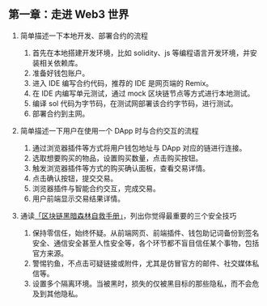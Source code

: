 ## 第一章：走进 Web3 世界

1. 简单描述一下本地开发、部署合约的流程

   1. 首先在本地搭建开发环境，比如 solidity、js 等编程语言开发环境，并安装相关依赖库。
   2. 准备好钱包账户。
   3. 进入 IDE 编写合约代码，推荐的 IDE 是网页端的 Remix。
   4. 在 IDE 内编写单元测试，通过 mock 区块链节点等方式进行本地测试。
   5. 编译 sol 代码为字节码，在测试网部署该合约字节码，进行测试。
   6. 部署合约到主网。

2. 简单描述一下用户在使用一个 DApp 时与合约交互的流程

   1. 通过浏览器插件等方式将用户钱包地址与 DApp 对应的链进行连接。
   2. 选取想要购买的物品，设置购买数量，点击购买按钮。
   3. 触发浏览器插件等方式的购买确认面板，查看交易详情。
   4. 点击确认按钮，提交交易。
   5. 浏览器插件与智能合约交互，完成交易。
   6. 用户前端显示交易结果详情。

3. 通读[「区块链黑暗森林自救手册」](https://github.com/slowmist/Blockchain-dark-forest-selfguard-handbook/blob/main/README_CN.md)，列出你觉得最重要的三个安全技巧

   1. 保持零信任，始终怀疑。从前端网页、前端插件、钱包助记词备份到签名安全、通信安全甚至人性安全等，各个环节都不盲目信任某个事物，包括官方来源。
   2. 警惕钓鱼，不点击可疑链接或附件，尤其是仿冒官方的邮件、社交媒体私信等。
   3. 设置多个隔离环境。当被黑时，损失的仅被黑目标的那些隐私，而不会危及到其他隐私。
